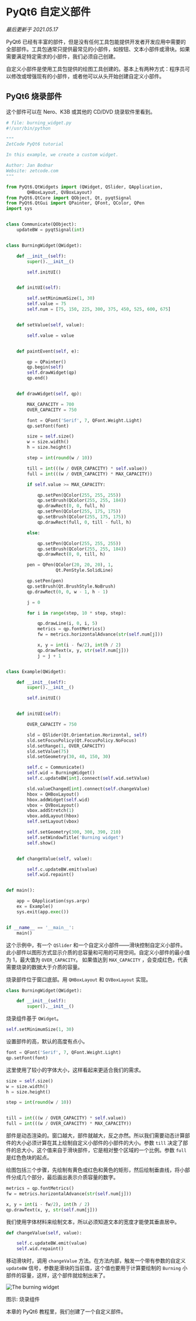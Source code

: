 # PyQt6 自定义部件
*最后更新于 2021.05.17*

PyQt6 已经有丰富的部件，但是没有任何工具包能提供开发者开发应用中需要的全部部件。工具包通常只提供最常见的小部件，如按钮、文本小部件或滑块。如果需要满足特定需求的小部件，我们必须自己创建。

自定义小部件是使用工具包提供的绘图工具创建的。基本上有两种方式：程序员可以修改或增强现有的小部件，或者他可以从头开始创建自定义小部件。

## PyQt6 烧录部件
这个部件可以在 Nero、K3B 或其他的 CD/DVD 烧录软件里看到。

``` python
# file: burning_widget.py
#!/usr/bin/python

"""
ZetCode PyQt6 tutorial

In this example, we create a custom widget.

Author: Jan Bodnar
Website: zetcode.com
"""

from PyQt6.QtWidgets import (QWidget, QSlider, QApplication,
        QHBoxLayout, QVBoxLayout)
from PyQt6.QtCore import QObject, Qt, pyqtSignal
from PyQt6.QtGui import QPainter, QFont, QColor, QPen
import sys


class Communicate(QObject):
    updateBW = pyqtSignal(int)


class BurningWidget(QWidget):

    def __init__(self):
        super().__init__()

        self.initUI()


    def initUI(self):

        self.setMinimumSize(1, 30)
        self.value = 75
        self.num = [75, 150, 225, 300, 375, 450, 525, 600, 675]


    def setValue(self, value):

        self.value = value


    def paintEvent(self, e):

        qp = QPainter()
        qp.begin(self)
        self.drawWidget(qp)
        qp.end()


    def drawWidget(self, qp):

        MAX_CAPACITY = 700
        OVER_CAPACITY = 750

        font = QFont('Serif', 7, QFont.Weight.Light)
        qp.setFont(font)

        size = self.size()
        w = size.width()
        h = size.height()

        step = int(round(w / 10))

        till = int(((w / OVER_CAPACITY) * self.value))
        full = int(((w / OVER_CAPACITY) * MAX_CAPACITY))

        if self.value >= MAX_CAPACITY:

            qp.setPen(QColor(255, 255, 255))
            qp.setBrush(QColor(255, 255, 184))
            qp.drawRect(0, 0, full, h)
            qp.setPen(QColor(255, 175, 175))
            qp.setBrush(QColor(255, 175, 175))
            qp.drawRect(full, 0, till - full, h)

        else:

            qp.setPen(QColor(255, 255, 255))
            qp.setBrush(QColor(255, 255, 184))
            qp.drawRect(0, 0, till, h)

        pen = QPen(QColor(20, 20, 20), 1,
                   Qt.PenStyle.SolidLine)

        qp.setPen(pen)
        qp.setBrush(Qt.BrushStyle.NoBrush)
        qp.drawRect(0, 0, w - 1, h - 1)

        j = 0

        for i in range(step, 10 * step, step):

            qp.drawLine(i, 0, i, 5)
            metrics = qp.fontMetrics()
            fw = metrics.horizontalAdvance(str(self.num[j]))

            x, y = int(i - fw/2), int(h / 2)
            qp.drawText(x, y, str(self.num[j]))
            j = j + 1


class Example(QWidget):

    def __init__(self):
        super().__init__()

        self.initUI()


    def initUI(self):

        OVER_CAPACITY = 750

        sld = QSlider(Qt.Orientation.Horizontal, self)
        sld.setFocusPolicy(Qt.FocusPolicy.NoFocus)
        sld.setRange(1, OVER_CAPACITY)
        sld.setValue(75)
        sld.setGeometry(30, 40, 150, 30)

        self.c = Communicate()
        self.wid = BurningWidget()
        self.c.updateBW[int].connect(self.wid.setValue)

        sld.valueChanged[int].connect(self.changeValue)
        hbox = QHBoxLayout()
        hbox.addWidget(self.wid)
        vbox = QVBoxLayout()
        vbox.addStretch(1)
        vbox.addLayout(hbox)
        self.setLayout(vbox)

        self.setGeometry(300, 300, 390, 210)
        self.setWindowTitle('Burning widget')
        self.show()


    def changeValue(self, value):

        self.c.updateBW.emit(value)
        self.wid.repaint()


def main():

    app = QApplication(sys.argv)
    ex = Example()
    sys.exit(app.exec())


if __name__ == '__main__':
    main()
```
这个示例中，有一个 `QSlider` 和一个自定义小部件——滑块控制自定义小部件。此小部件以图形方式显示介质的总容量和可用的可用空间。自定义小部件的最小值为 1，最大值为 `OVER_CAPACITY`。 如果值达到 `MAX_CAPACITY` ，会变成红色，代表需要烧录的数据大于介质的容量。

烧录部件位于窗口底部。用 `QHBoxLayout` 和 `QVBoxLayout` 实现。

```python
class BurningWidget(QWidget):

    def __init__(self):
        super().__init__()
```
烧录组件基于 `QWidget`。

```python
self.setMinimumSize(1, 30)
```
设置部件的高，默认的高度有点小。
```python
font = QFont('Serif', 7, QFont.Weight.Light)
qp.setFont(font)
```
这里使用了较小的字体大小，这样看起来更适合我们的需求。

```python
size = self.size()
w = size.width()
h = size.height()

step = int(round(w / 10))


till = int(((w / OVER_CAPACITY) * self.value))
full = int(((w / OVER_CAPACITY) * MAX_CAPACITY))
```
部件是动态渲染的。窗口越大，部件就越大，反之亦然。所以我们需要动态计算部件的大小必须计算在其上绘制自定义小部件的小部件的大小。参数 `till` 决定了部件的总大小，这个值来自于滑块部件，它是相对整个区域的一个比例。参数 `full` 是红色色块的起点。

绘图包括三个步骤，先绘制有黄色或红色和黄色的矩形，然后绘制垂直线，将小部件分成几个部分，最后画出表示介质容量的数字。

``` python
metrics = qp.fontMetrics()
fw = metrics.horizontalAdvance(str(self.num[j]))

x, y = int(i - fw/2), int(h / 2)
qp.drawText(x, y, str(self.num[j]))
```
我们使用字体材料来绘制文本，所以必须知道文本的宽度才能使其垂直居中。

``` python
def changeValue(self, value):

    self.c.updateBW.emit(value)
    self.wid.repaint()
```
移动滑块时，调用 `changeValue` 方法。在方法内部，触发一个带有参数的自定义 `updateBW` 信号，参数是滑块的当前值，这个值也要用于计算要绘制的 `Burning` 小部件的容量，这样，这个部件就绘制出来了。

![The burning widget](./images/burning.png)

图示: 烧录组件

本章的 PyQt6 教程里，我们创建了一个自定义部件。
